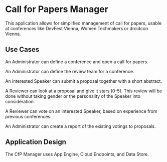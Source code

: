 # Call for Papers Manager

This application allows for simplified management of call for papers,
usable at conferences like DevFest Vienna, Women Techmakers or droidcon Vienna.

## Use Cases

An Administrator can define a conference and open a call for papers.

An Administrator can define the review team for a conference.

An interested Speaker can submit a proposal together with a short
abstract.

A Reviewer can look at a proposal and give it
stars (0-5). This review will be done without taking gender or the
personality of the Speaker into consideration.

A Reviewer can vote on an interested Speaker, based
on experience from previous conferences.

An Administrator can create a report of the existing votings to proposals.

## Application Design

The CfP Manager uses App Engine, Cloud Endpoints, and Data Store.

